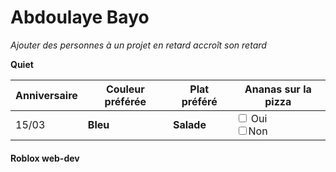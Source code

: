 # Abdoulaye Bayo
*Ajouter des personnes à un projet en retard accroît son retard*


**Quiet**

| Anniversaire | Couleur préférée | Plat préféré | Ananas sur la pizza |
|--------------|------------------|--------------|---------------------|
|   15/03      | **Bleu**         |  **Salade**  | <input type="checkbox"> Oui <br> <input type="checkbox">Non

#### Roblox web-dev


